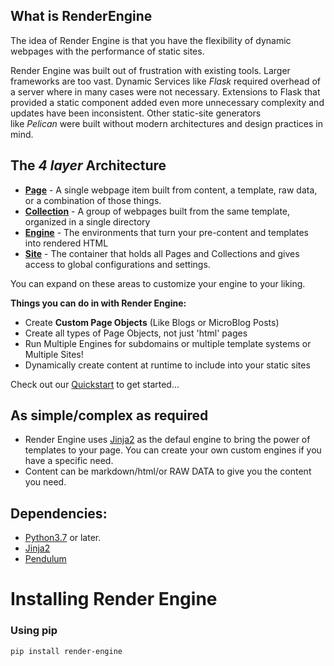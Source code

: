 ## What is RenderEngine

The idea of Render Engine is that you have the flexibility of dynamic webpages with the performance of static sites.

Render Engine was built out of frustration with existing tools.
Larger frameworks are too vast.
Dynamic Services like _Flask_ required overhead of a server where in many cases were not necessary.
Extensions to Flask that provided a static component added even more unnecessary complexity and updates have been inconsistent.
Other static-site generators like _Pelican_ were built without modern architectures and design practices in mind.

## The _4 layer_ Architecture 

* **[Page](./docs/page.md)** - A single webpage item built from content, a template, raw data, or a combination of those things.
* **[Collection](./docs/collection.md)** - A group of webpages built from the same template, organized in a single directory
* **[Engine](./docs/engine.md)** - The environments that turn your pre-content and templates into rendered HTML
* **[Site](./docs/site.md)** - The container that holds all Pages and Collections and gives access to global configurations and settings.

You can expand on these areas to customize your engine to your liking.


**Things you can do in with Render Engine:**

- Create **Custom Page Objects** (Like Blogs or MicroBlog Posts)
- Create all types of Page Objects, not just 'html' pages
- Run Multiple Engines for subdomains or multiple template systems or Multiple Sites!
- Dynamically create content at runtime to include into your static sites

Check out our [Quickstart](docs/QUICKSTART.md) to get started...

## As simple/complex as required

- Render Engine uses [Jinja2] as the defaul engine to bring the power of templates to your page. You can create your own custom engines if you have a specific need.
- Content can be markdown/html/or RAW DATA to give you the content you need.

## Dependencies:
- [Python3.7](https://python.org) or later.
- [Jinja2]
- [Pendulum]


# Installing Render Engine

### Using pip
`pip install render-engine`

[Jinja2]: https://jinja.palletsprojects.com/en/latest
[Pendulum]: https://pendulum.eustace.io
